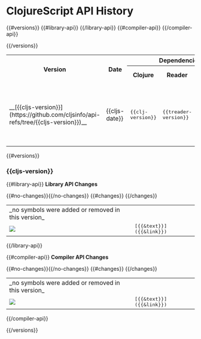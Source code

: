 # ClojureScript API History

 <table>
<tr>
<th rowspan=2>Version</th>
<th rowspan=2>Date</th>
<th colspan=3>Dependencies</th>
<th colspan=3>Changes</th>
</tr>
<tr>
<th>Clojure</th>
<th>Reader</th>
<th>Closure Lib</th>
<th>lib</th>
<th>comp</th>
</tr>
{{#versions}}
<tr>
<td>__[{{cljs-version}}](https://github.com/cljsinfo/api-refs/tree/{{cljs-version}})__</td>
<td>{{cljs-date}}</td>
<td><kbd>{{clj-version}}</kbd></td>
<td><kbd>{{treader-version}}</kbd></td>
<td><kbd>{{gclosure-lib}}</kbd></td>
{{#library-api}}
<td>
<a href="#user-content-{{changes-link}}">
{{#add-count}}<img valign="middle" src="https://img.shields.io/badge/+-{{.}}-brightgreen.svg">{{/add-count}} {{#remove-count}}<img valign="middle" src="https://img.shields.io/badge/×-{{.}}-red.svg">{{/remove-count}}
</a>
</td>
{{/library-api}}
{{#compiler-api}}
<td>
<a href="#user-content-{{changes-link}}">
{{#add-count}}<img valign="middle" src="https://img.shields.io/badge/+-{{.}}-brightgreen.svg">{{/add-count}} {{#remove-count}}<img valign="middle" src="https://img.shields.io/badge/×-{{.}}-red.svg">{{/remove-count}}
</a>
</td>
{{/compiler-api}}
</tr>

{{/versions}}
</table>

{{#versions}}
### {{cljs-version}}

{{#library-api}}
<a name="{{changes-link}}"></a> __Library API Changes__
 <table>
{{#no-changes}}<tr><td>_no symbols were added or removed in this version_</td></tr>{{/no-changes}}
{{#changes}}
<tr>
<td>
<img valign="middle" src="https://img.shields.io/badge/{{change}}-{{shield-text}}-{{shield-color}}.svg">
</td>
<td><samp>[{{&text}}]({{&link}})</samp></td>
</tr>
{{/changes}}
</table>
{{/library-api}}

{{#compiler-api}}
<a name="{{changes-link}}"></a> __Compiler API Changes__
 <table>
{{#no-changes}}<tr><td>_no symbols were added or removed in this version_</td></tr>{{/no-changes}}
{{#changes}}
<tr>
<td>
<img valign="middle" src="https://img.shields.io/badge/{{change}}-{{shield-text}}-{{shield-color}}.svg">
</td>
<td><samp>[{{&text}}]({{&link}})</samp></td>
</tr>
{{/changes}}
</table>
{{/compiler-api}}

{{/versions}}

